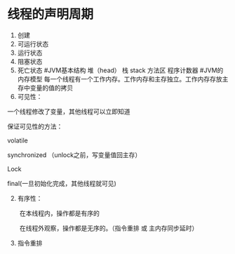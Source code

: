 # 线程的声明周期
1. 创建
2. 可运行状态
3. 运行状态
4. 阻塞状态
5. 死亡状态 
#JVM基本结构
堆（head）
栈 stack
方法区
程序计数器
#JVM的内存模型
每一个线程有一个工作内存。工作内存和主存独立。工作内存存放主存中变量的值的拷贝
1. 可见性：

一个线程修改了变量，其他线程可以立即知道

保证可见性的方法：

volatile

synchronized （unlock之前，写变量值回主存）

Lock

final(一旦初始化完成，其他线程就可见)

2. 有序性：

　　在本线程内，操作都是有序的

　　在线程外观察，操作都是无序的。（指令重排 或 主内存同步延时）

3. 指令重排
